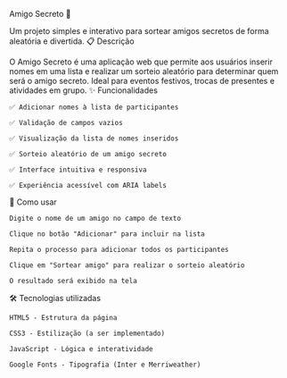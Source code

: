 Amigo Secreto 🎁

Um projeto simples e interativo para sortear amigos secretos de forma aleatória e divertida.
📋 Descrição

O Amigo Secreto é uma aplicação web que permite aos usuários inserir nomes em uma lista e realizar um sorteio aleatório para determinar quem será o amigo secreto. Ideal para eventos festivos, trocas de presentes e atividades em grupo.
✨ Funcionalidades

    ✅ Adicionar nomes à lista de participantes

    ✅ Validação de campos vazios

    ✅ Visualização da lista de nomes inseridos

    ✅ Sorteio aleatório de um amigo secreto

    ✅ Interface intuitiva e responsiva

    ✅ Experiência acessível com ARIA labels

🚀 Como usar

    Digite o nome de um amigo no campo de texto

    Clique no botão "Adicionar" para incluir na lista

    Repita o processo para adicionar todos os participantes

    Clique em "Sortear amigo" para realizar o sorteio aleatório

    O resultado será exibido na tela

🛠️ Tecnologias utilizadas

    HTML5 - Estrutura da página

    CSS3 - Estilização (a ser implementado)

    JavaScript - Lógica e interatividade

    Google Fonts - Tipografia (Inter e Merriweather)
